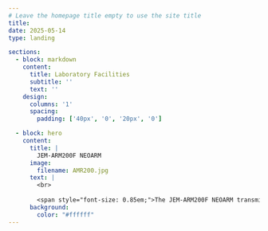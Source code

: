 ```yaml
---
# Leave the homepage title empty to use the site title
title:
date: 2025-05-14
type: landing

sections:
  - block: markdown
    content:
      title: Laboratory Facilities
      subtitle: ''
      text: ''
    design:
      columns: '1'
      spacing:
        padding: ['40px', '0', '20px', '0']

  - block: hero
    content:
      title: |
        JEM-ARM200F NEOARM
      image:
        filename: AMR200.jpg
      text: |
        <br>
        
        <span style="font-size: 0.85em;">The JEM-ARM200F NEOARM transmission electron microscope, equipped with a condenser lens aberration corrector, features a cold field emission electron gun, the advanced ASCOR higher-order aberration corrector, and the automated aberration correction software JEOL COSMO. Together with the newly developed ABF detector system, it enables more convenient observation of high-resolution images of light-element-containing samples, achieving atomic-scale resolution for imaging and analysis.</span>
      background:
        color: "#ffffff"
---
```

